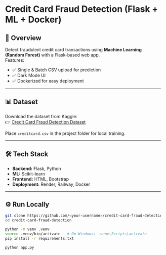 # Credit Card Fraud Detection (Flask + ML + Docker)

## 📌 Overview
Detect fraudulent credit card transactions using **Machine Learning (Random Forest)** with a Flask-based web app.  
Features:
- ✅ Single & Batch CSV upload for prediction
- ✅ Dark Mode UI
- ✅ Dockerized for easy deployment

---

## 📊 Dataset
Download the dataset from Kaggle:  
👉 [Credit Card Fraud Detection Dataset](https://www.kaggle.com/mlg-ulb/creditcardfraud)

Place `creditcard.csv` in the project folder for local training.

---

## 🛠 Tech Stack
- **Backend:** Flask, Python
- **ML:** Scikit-learn
- **Frontend:** HTML, Bootstrap
- **Deployment:** Render, Railway, Docker

---

## ⚙️ Run Locally
```bash
git clone https://github.com/<your-username>/credit-card-fraud-detection.git
cd credit-card-fraud-detection

python -m venv .venv
source .venv/bin/activate   # On Windows: .venv\Scripts\activate
pip install -r requirements.txt

python app.py

